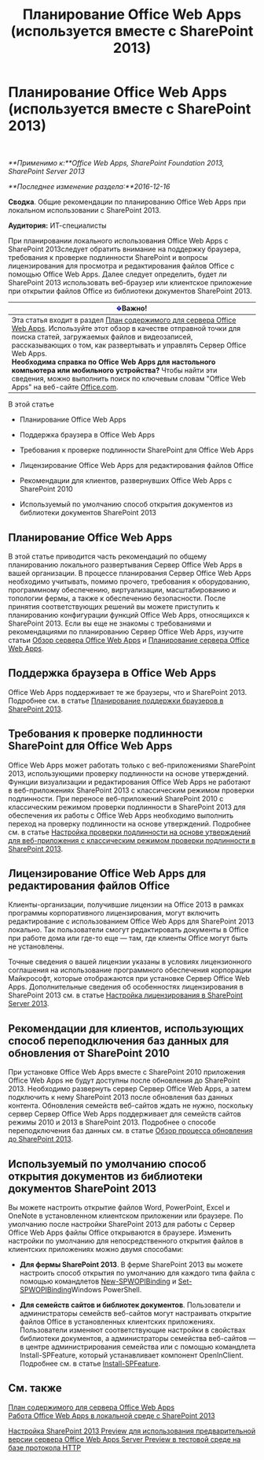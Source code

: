 ﻿---
title: Планирование Office Web Apps (используется вместе с SharePoint 2013)
TOCTitle: Планирование Office Web Apps
ms:assetid: 3bd0a617-5f12-4a7e-bb75-b15c86c7e504
ms:mtpsurl: https://technet.microsoft.com/ru-ru/library/Ff431682(v=office.15)
ms:contentKeyID: 49624478
ms.date: 12/22/2017
mtps_version: v=office.15
ms.translationtype: HT
---

# Планирование Office Web Apps (используется вместе с SharePoint 2013)

 

_**Применимо к:**Office Web Apps, SharePoint Foundation 2013, SharePoint Server 2013_

_**Последнее изменение раздела:**2016-12-16_

**Сводка**. Общие рекомендации по планированию Office Web Apps при локальном использовании с SharePoint 2013.

**Аудитория:** ИТ-специалисты

При планировании локального использования Office Web Apps с SharePoint 2013следует обратить внимание на поддержку браузера, требования к проверке подлинности SharePoint и вопросы лицензирования для просмотра и редактирования файлов Office с помощью Office Web Apps. Далее следует определить, будет ли SharePoint 2013 использовать веб-браузер или клиентское приложение при открытии файлов Office из библиотеки документов SharePoint 2013.

<table>
<thead>
<tr class="header">
<th><img src="images/JJ219455.important(Office.15).gif" title="Важно" alt="Важно" /><strong>Важно!</strong></th>
</tr>
</thead>
<tbody>
<tr class="odd">
<td>Эта статья входит в раздел <a href="content-roadmap-for-office-web-apps-server.md">План содержимого для сервера Office Web Apps</a>. Используйте этот обзор в качестве отправной точки для поиска статей, загружаемых файлов и видеозаписей, рассказывающих о том, как развертывать и управлять Сервер Office Web Apps.<br />
<strong>Необходима справка по Office Web Apps для настольного компьютера или мобильного устройства?</strong> Чтобы найти эти сведения, можно выполнить поиск по ключевым словам &quot;Office Web Apps&quot; на веб-сайте <a href="http://go.microsoft.com/fwlink/p/?linkid=324961">Office.com</a>.</td>
</tr>
</tbody>
</table>


В этой статье

  - Планирование Office Web Apps

  - Поддержка браузера в Office Web Apps

  - Требования к проверке подлинности SharePoint для Office Web Apps

  - Лицензирование Office Web Apps для редактирования файлов Office

  - Рекомендации для клиентов, развернувших Office Web Apps с SharePoint 2010

  - Используемый по умолчанию способ открытия документов из библиотеки документов SharePoint 2013

## Планирование Office Web Apps

В этой статье приводится часть рекомендаций по общему планированию локального развертывания Сервер Office Web Apps в вашей организации. В процессе планирования Сервер Office Web Apps необходимо учитывать, помимо прочего, требования к оборудованию, программному обеспечению, виртуализации, масштабированию и топологии фермы, а также к обеспечению безопасности. После принятия соответствующих решений вы можете приступить к планированию конфигурации функций Office Web Apps, относящихся к SharePoint 2013. Если вы еще не знакомы с требованиями и рекомендациями по планированию Сервер Office Web Apps, изучите статьи [Обзор сервера Office Web Apps](office-web-apps-server-overview.md) и [Планирование сервера Office Web Apps](plan-office-web-apps-server.md).

## Поддержка браузера в Office Web Apps

Office Web Apps поддерживает те же браузеры, что и SharePoint 2013. Подробнее см. в статье [Планирование поддержки браузеров в SharePoint 2013](https://technet.microsoft.com/ru-ru/library/cc263526\(v=office.15\)).

## Требования к проверке подлинности SharePoint для Office Web Apps

Office Web Apps может работать только с веб-приложениями SharePoint 2013, использующими проверку подлинности на основе утверждений. Функции визуализации и редактирования Office Web Apps не работают в веб-приложениях SharePoint 2013 с классическим режимом проверки подлинности. При переносе веб-приложений SharePoint 2010 с классическим режимом проверки подлинности в SharePoint 2013 для обеспечения их работы с Office Web Apps необходимо выполнить переход на проверку подлинности на основе утверждений. Подробнее см. в статье [Настройка проверки подлинности на основе утверждений для веб-приложения с классическим режимом проверки подлинности в SharePoint 2013](https://technet.microsoft.com/ru-ru/library/gg251985\(v=office.15\)).

## Лицензирование Office Web Apps для редактирования файлов Office

Клиенты-организации, получившие лицензии на Office 2013 в рамках программы корпоративного лицензирования, могут включить редактирование с использованием Office Web Apps для SharePoint 2013 локально. Так пользователи смогут редактировать документы в Office при работе дома или где-то еще — там, где клиенты Office могут быть не установлены.

Точные сведения о вашей лицензии указаны в условиях лицензионного соглашения на использование программного обеспечения корпорации Майкрософт, которые отображаются при установке Сервер Office Web Apps. Дополнительные сведения об особенностях лицензирования в SharePoint 2013 см. в статье [Настройка лицензирования в SharePoint Server 2013](https://technet.microsoft.com/ru-ru/library/jj219627\(v=office.15\)).

## Рекомендации для клиентов, использующих способ переподключения баз данных для обновления от SharePoint 2010

При установке Office Web Apps вместе с SharePoint 2010 приложения Office Web Apps не будут доступны после обновления до SharePoint 2013. Необходимо развернуть сервер Сервер Office Web Apps, а затем подключить к нему SharePoint 2013 после обновления баз данных контента. Обновления семейств веб-сайтов ждать не нужно, поскольку сервер Сервер Office Web Apps поддерживает для семейств сайтов режимы 2010 и 2013 в SharePoint 2013. Подробнее о способе переподключения баз данных см. в статье [Обзор процесса обновления до SharePoint 2013](https://technet.microsoft.com/ru-ru/library/cc262483\(v=office.15\)).

## Используемый по умолчанию способ открытия документов из библиотеки документов SharePoint 2013

Вы можете настроить открытие файлов Word, PowerPoint, Excel и OneNote в установленном клиентском приложении или браузере. По умолчанию после настройки SharePoint 2013 для работы с Сервер Office Web Apps файлы Office открываются в браузере. Изменить настройки по умолчанию для непосредственного открытия файлов в клиентских приложениях можно двумя способами:

  - **Для фермы SharePoint 2013**. В ферме SharePoint 2013 вы можете настроить способ открытия по умолчанию для каждого типа файла с помощью командлетов [New-SPWOPIBinding](https://docs.microsoft.com/en-us/powershell/module/sharepoint-server/New-SPWOPIBinding?view=sharepoint-ps) и [Set-SPWOPIBinding](https://docs.microsoft.com/en-us/powershell/module/sharepoint-server/Set-SPWOPIBinding?view=sharepoint-ps)Windows PowerShell.

  - **Для семейств сайтов и библиотек документов**. Пользователи и администраторы семейств веб-сайтов могут настраивать открытие файлов Office в установленных клиентских приложениях. Пользователи изменяют соответствующие настройки в свойствах библиотеки документов, а администраторы семейства веб-сайтов — в центре администрирования семейства или с помощью командлета Install-SPFeature, который устанавливает компонент OpenInClient. Подробнее см. в статье [Install-SPFeature](https://technet.microsoft.com/ru-ru/library/ff607825\(v=office.15\)).

## См. также


[План содержимого для сервера Office Web Apps](content-roadmap-for-office-web-apps-server.md)  
[Работа Office Web Apps в локальной среде с SharePoint 2013](how-office-web-apps-work-on-premises-with-sharepoint-2013.md)  


[Настройка SharePoint 2013 Preview для использования предварительной версии сервера Office Web Apps Server Preview в тестовой среде на базе протокола HTTP](configure-office-web-apps-for-sharepoint-2013.md)  
  

[](how-office-web-apps-work-on-premises-with-sharepoint-2013.md)

